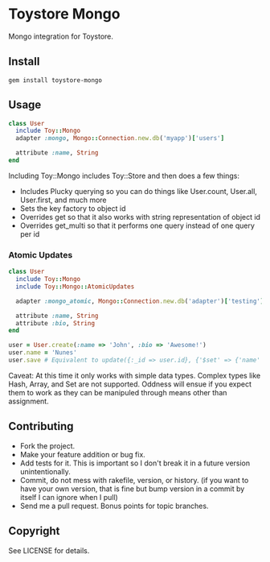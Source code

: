 # Toystore Mongo

Mongo integration for Toystore.

## Install

```
gem install toystore-mongo
```

## Usage

```ruby
class User
  include Toy::Mongo
  adapter :mongo, Mongo::Connection.new.db('myapp')['users']

  attribute :name, String
end
```

Including Toy::Mongo includes Toy::Store and then does a few things:

* Includes Plucky querying so you can do things like User.count, User.all, User.first, and much more
* Sets the key factory to object id
* Overrides get so that it also works with string representation of object id
* Overrides get_multi so that it performs one query instead of one query per id


### Atomic Updates

```ruby
class User
  include Toy::Mongo
  include Toy::Mongo::AtomicUpdates

  adapter :mongo_atomic, Mongo::Connection.new.db('adapter')['testing']

  attribute :name, String
  attribute :bio, String
end

user = User.create(:name => 'John', :bio => 'Awesome!')
user.name = 'Nunes'
user.save # Equivalent to update({:_id => user.id}, {'$set' => {'name' => 'Nunes'}})
```

Caveat: At this time it only works with simple data types. Complex types like Hash, Array, and Set are not supported. Oddness will ensue if you expect them to work as they can be manipuled through means other than assignment.

## Contributing

* Fork the project.
* Make your feature addition or bug fix.
* Add tests for it. This is important so I don't break it in a future version unintentionally.
* Commit, do not mess with rakefile, version, or history. (if you want to have your own version, that is fine but bump version in a commit by itself I can ignore when I pull)
* Send me a pull request. Bonus points for topic branches.

## Copyright

See LICENSE for details.
